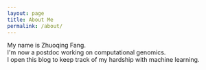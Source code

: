 ```yaml
---
layout: page
title: About Me
permalink: /about/
---
```


My name is Zhuoqing Fang.  
I'm now a postdoc working on computational genomics.  
I open this blog to keep track of my hardship with machine learning.

